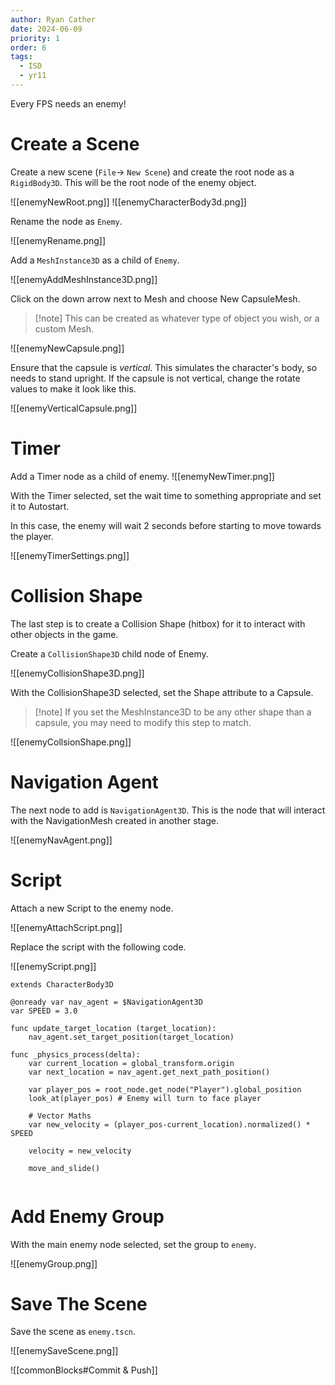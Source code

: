 ```yaml
---
author: Ryan Cather
date: 2024-06-09
priority: 1
order: 6
tags:
  - ISD
  - yr11
---
```


Every FPS needs an enemy!

# Create a Scene

Create a new scene (`File`→ `New Scene`) and create the root node as a `RigidBody3D`. This will be the root node of the enemy object.

![[enemyNewRoot.png]]
![[enemyCharacterBody3d.png]]

Rename the node as `Enemy`.

![[enemyRename.png]]

Add a `MeshInstance3D` as a child of `Enemy`.

![[enemyAddMeshInstance3D.png]]

Click on the down arrow next to Mesh and choose New CapsuleMesh.

> [!note] This can be created as whatever type of object you wish, or a custom Mesh.

![[enemyNewCapsule.png]]

Ensure that the capsule is *vertical*. This simulates the character's body, so needs to stand upright. If the capsule is not vertical, change the rotate values to make it look like this.

![[enemyVerticalCapsule.png]]

# Timer

Add a Timer node as a child of enemy.
![[enemyNewTimer.png]]

With the Timer selected, set the wait time to something appropriate and set it to Autostart.

In this case, the enemy will wait 2 seconds before starting to move towards the player.

![[enemyTimerSettings.png]]


# Collision Shape

The last step is to create a Collision Shape (hitbox) for it to interact with other objects in the game.

Create a `CollisionShape3D` child node of Enemy.

![[enemyCollisionShape3D.png]]

With the CollisionShape3D selected, set the Shape attribute to a Capsule.

> [!note] If you set the MeshInstance3D to be any other shape than a capsule, you may need to modify this step to match.

![[enemyCollsionShape.png]]

# Navigation Agent
The next node to add is `NavigationAgent3D`. This is the node that will interact with the NavigationMesh created in another stage.

![[enemyNavAgent.png]]

# Script

Attach a new Script to the enemy node.

![[enemyAttachScript.png]]

Replace the script with the following code.

![[enemyScript.png]]

```gdscript
extends CharacterBody3D

@onready var nav_agent = $NavigationAgent3D
var SPEED = 3.0

func update_target_location (target_location):
	nav_agent.set_target_position(target_location)

func _physics_process(delta):
	var current_location = global_transform.origin
	var next_location = nav_agent.get_next_path_position()
	
	var player_pos = root_node.get_node("Player").global_position
	look_at(player_pos) # Enemy will turn to face player
	
	# Vector Maths
	var new_velocity = (player_pos-current_location).normalized() * SPEED

	velocity = new_velocity
	
	move_and_slide()
	
```

# Add Enemy Group

With the main enemy node selected, set the group to `enemy`.

![[enemyGroup.png]]


# Save The Scene

Save the scene as `enemy.tscn`. 

![[enemySaveScene.png]]


![[commonBlocks#Commit & Push]]